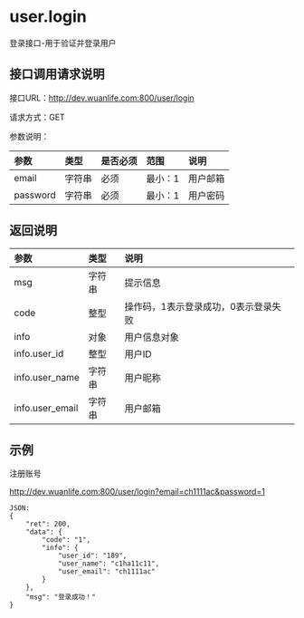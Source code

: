 # user.login

登录接口-用于验证并登录用户

## 接口调用请求说明

接口URL：http://dev.wuanlife.com:800/user/login

请求方式：GET

参数说明：

|参数|类型|是否必须|范围|说明|
|:--|:--|:--|:--|:--|
|email     |  字符串| 必须    |      最小：1|           用户邮箱|
|password  |  字符串 |必须     |       最小：1|         用户密码|

## 返回说明

|参数|类型|说明|
|:--|:--|:--|
|msg        |     字符串 |提示信息|
|code       |     整型  | 操作码，1表示登录成功，0表示登录失败|
|info         |   对象 |  用户信息对象|
|info.user_id  |   整型  | 用户ID|
|info.user_name |  字符串 |用户昵称|
|info.user_email    |  字符串 |用户邮箱|

## 示例

注册账号

http://dev.wuanlife.com:800/user/login?email=ch1111ac&password=1

    JSON:
    {
        "ret": 200,
        "data": {
            "code": "1",
            "info": {
                "user_id": "189",
                "user_name": "c1ha11c11",
                "user_email": "ch1111ac"
            }
        },
        "msg": "登录成功！"
    }
